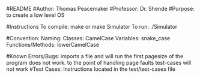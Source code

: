 #README
#Author:    Thomas Peacemaker
#Professor: Dr. Shende
#Purpose:   to create a low level OS

#Instructions
  To compile:
    make or make Simulator
  To run:
    ./Simulator

#Convention:
  Naming:
    Classes:            CamelCase
    Variables:          snake_case
    Functions/Methods:  lowerCamelCase

#Known Errors/Bugs:
  imports a file and will run the first pagesize of the program
  does not work. to the point of handling page faults
  test-cases will not work
#Test Cases:
  Instructions located in the test/test-cases file

